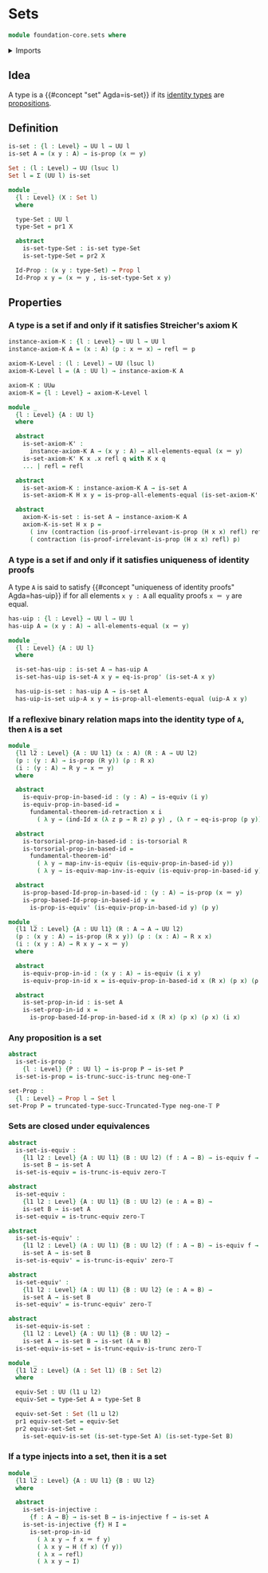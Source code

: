 # Sets

```agda
module foundation-core.sets where
```

<details><summary>Imports</summary>

```agda
open import foundation.dependent-pair-types
open import foundation.fundamental-theorem-of-identity-types
open import foundation.universe-levels

open import foundation-core.contractible-types
open import foundation-core.embeddings
open import foundation-core.equivalences
open import foundation-core.identity-types
open import foundation-core.injective-maps
open import foundation-core.propositions
open import foundation-core.torsorial-type-families
open import foundation-core.truncated-types
open import foundation-core.truncation-levels
```

</details>

## Idea

A type is a {{#concept "set" Agda=is-set}} if its
[identity types](foundation-core.identity-types.md) are
[propositions](foundation-core.propositions.md).

## Definition

```agda
is-set : {l : Level} → UU l → UU l
is-set A = (x y : A) → is-prop (x ＝ y)

Set : (l : Level) → UU (lsuc l)
Set l = Σ (UU l) is-set

module _
  {l : Level} (X : Set l)
  where

  type-Set : UU l
  type-Set = pr1 X

  abstract
    is-set-type-Set : is-set type-Set
    is-set-type-Set = pr2 X

  Id-Prop : (x y : type-Set) → Prop l
  Id-Prop x y = (x ＝ y , is-set-type-Set x y)
```

## Properties

### A type is a set if and only if it satisfies Streicher's axiom K

```agda
instance-axiom-K : {l : Level} → UU l → UU l
instance-axiom-K A = (x : A) (p : x ＝ x) → refl ＝ p

axiom-K-Level : (l : Level) → UU (lsuc l)
axiom-K-Level l = (A : UU l) → instance-axiom-K A

axiom-K : UUω
axiom-K = {l : Level} → axiom-K-Level l

module _
  {l : Level} {A : UU l}
  where

  abstract
    is-set-axiom-K' :
      instance-axiom-K A → (x y : A) → all-elements-equal (x ＝ y)
    is-set-axiom-K' K x .x refl q with K x q
    ... | refl = refl

  abstract
    is-set-axiom-K : instance-axiom-K A → is-set A
    is-set-axiom-K H x y = is-prop-all-elements-equal (is-set-axiom-K' H x y)

  abstract
    axiom-K-is-set : is-set A → instance-axiom-K A
    axiom-K-is-set H x p =
      ( inv (contraction (is-proof-irrelevant-is-prop (H x x) refl) refl)) ∙
      ( contraction (is-proof-irrelevant-is-prop (H x x) refl) p)
```

### A type is a set if and only if it satisfies uniqueness of identity proofs

A type `A` is said to satisfy
{{#concept "uniqueness of identity proofs" Agda=has-uip}} if for all elements
`x y : A` all equality proofs `x ＝ y` are equal.

```agda
has-uip : {l : Level} → UU l → UU l
has-uip A = (x y : A) → all-elements-equal (x ＝ y)

module _
  {l : Level} {A : UU l}
  where

  is-set-has-uip : is-set A → has-uip A
  is-set-has-uip is-set-A x y = eq-is-prop' (is-set-A x y)

  has-uip-is-set : has-uip A → is-set A
  has-uip-is-set uip-A x y = is-prop-all-elements-equal (uip-A x y)
```

### If a reflexive binary relation maps into the identity type of `A`, then `A` is a set

```agda
module _
  {l1 l2 : Level} {A : UU l1} (x : A) (R : A → UU l2)
  (p : (y : A) → is-prop (R y)) (ρ : R x)
  (i : (y : A) → R y → x ＝ y)
  where

  abstract
    is-equiv-prop-in-based-id : (y : A) → is-equiv (i y)
    is-equiv-prop-in-based-id =
      fundamental-theorem-id-retraction x i
        ( λ y → (ind-Id x (λ z p → R z) ρ y) , (λ r → eq-is-prop (p y)))

  abstract
    is-torsorial-prop-in-based-id : is-torsorial R
    is-torsorial-prop-in-based-id =
      fundamental-theorem-id'
        ( λ y → map-inv-is-equiv (is-equiv-prop-in-based-id y))
        ( λ y → is-equiv-map-inv-is-equiv (is-equiv-prop-in-based-id y))

  abstract
    is-prop-based-Id-prop-in-based-id : (y : A) → is-prop (x ＝ y)
    is-prop-based-Id-prop-in-based-id y =
      is-prop-is-equiv' (is-equiv-prop-in-based-id y) (p y)
```

```agda
module _
  {l1 l2 : Level} {A : UU l1} (R : A → A → UU l2)
  (p : (x y : A) → is-prop (R x y)) (ρ : (x : A) → R x x)
  (i : (x y : A) → R x y → x ＝ y)
  where

  abstract
    is-equiv-prop-in-id : (x y : A) → is-equiv (i x y)
    is-equiv-prop-in-id x = is-equiv-prop-in-based-id x (R x) (p x) (ρ x) (i x)

  abstract
    is-set-prop-in-id : is-set A
    is-set-prop-in-id x =
      is-prop-based-Id-prop-in-based-id x (R x) (p x) (ρ x) (i x)
```

### Any proposition is a set

```agda
abstract
  is-set-is-prop :
    {l : Level} {P : UU l} → is-prop P → is-set P
  is-set-is-prop = is-trunc-succ-is-trunc neg-one-𝕋

set-Prop :
  {l : Level} → Prop l → Set l
set-Prop P = truncated-type-succ-Truncated-Type neg-one-𝕋 P
```

### Sets are closed under equivalences

```agda
abstract
  is-set-is-equiv :
    {l1 l2 : Level} {A : UU l1} (B : UU l2) (f : A → B) → is-equiv f →
    is-set B → is-set A
  is-set-is-equiv = is-trunc-is-equiv zero-𝕋

abstract
  is-set-equiv :
    {l1 l2 : Level} {A : UU l1} (B : UU l2) (e : A ≃ B) →
    is-set B → is-set A
  is-set-equiv = is-trunc-equiv zero-𝕋

abstract
  is-set-is-equiv' :
    {l1 l2 : Level} (A : UU l1) {B : UU l2} (f : A → B) → is-equiv f →
    is-set A → is-set B
  is-set-is-equiv' = is-trunc-is-equiv' zero-𝕋

abstract
  is-set-equiv' :
    {l1 l2 : Level} (A : UU l1) {B : UU l2} (e : A ≃ B) →
    is-set A → is-set B
  is-set-equiv' = is-trunc-equiv' zero-𝕋

abstract
  is-set-equiv-is-set :
    {l1 l2 : Level} {A : UU l1} {B : UU l2} →
    is-set A → is-set B → is-set (A ≃ B)
  is-set-equiv-is-set = is-trunc-equiv-is-trunc zero-𝕋

module _
  {l1 l2 : Level} (A : Set l1) (B : Set l2)
  where

  equiv-Set : UU (l1 ⊔ l2)
  equiv-Set = type-Set A ≃ type-Set B

  equiv-set-Set : Set (l1 ⊔ l2)
  pr1 equiv-set-Set = equiv-Set
  pr2 equiv-set-Set =
    is-set-equiv-is-set (is-set-type-Set A) (is-set-type-Set B)
```

### If a type injects into a set, then it is a set

```agda
module _
  {l1 l2 : Level} {A : UU l1} {B : UU l2}
  where

  abstract
    is-set-is-injective :
      {f : A → B} → is-set B → is-injective f → is-set A
    is-set-is-injective {f} H I =
      is-set-prop-in-id
        ( λ x y → f x ＝ f y)
        ( λ x y → H (f x) (f y))
        ( λ x → refl)
        ( λ x y → I)
```
